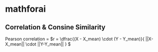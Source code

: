 # mathforai

## Correlation & Consine Similarity

Pearson correlation = $r = \dfrac{(X - X_mean) \cdot (Y - Y_mean)}{ ||X-X_mean|| \cdot ||Y-Y_mean|| } $


